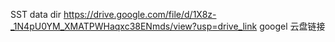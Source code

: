 SST data dir
https://drive.google.com/file/d/1X8z-_1N4pU0YM_XMATPWHaqxc38ENmds/view?usp=drive_link  googel 云盘链接
